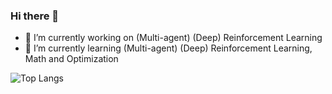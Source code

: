 ### Hi there 👋

<!--
**GoingMyWay/GoingMyWay** is a ✨ _special_ ✨ repository because its `README.md` (this file) appears on your GitHub profile.

Here are some ideas to get you started:
-->

- 🔭 I’m currently working on (Multi-agent) (Deep) Reinforcement Learning 
- 🌱 I’m currently learning (Multi-agent) (Deep) Reinforcement Learning, Math and Optimization
<!-- - 👯 I’m looking to collaborate on ...
- 🤔 I’m looking for help with ...
- 💬 Ask me about ...
- 📫 How to reach me: ...
- 😄 Pronouns: ...
- ⚡ Fun fact: ... -->

![Top Langs](https://github-readme-stats.vercel.app/api/top-langs/?username=GoingMyWay&hide=jupyter%20notebook,html)
